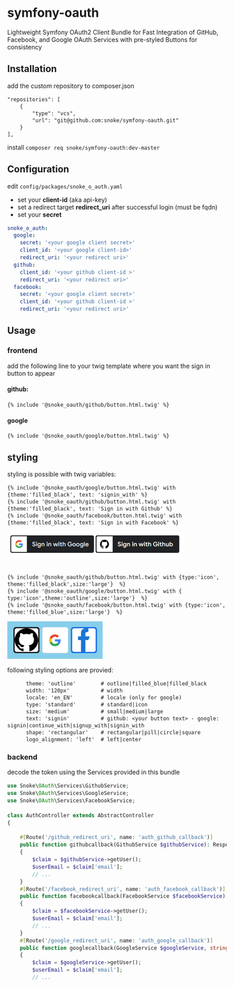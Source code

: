 ﻿# symfony-oauth
Lightweight Symfony OAuth2 Client Bundle for Fast Integration of GitHub, Facebook, and Google OAuth Services with pre-styled Buttons for consistency

## Installation
add the custom repository to composer.json
```
"repositories": [
    {
        "type": "vcs",
        "url": "git@github.com:snoke/symfony-oauth.git"
    }
],
```
install
```composer req snoke/symfony-oauth:dev-master```

## Configuration
edit ```config/packages/snoke_o_auth.yaml``` 
- set your **client-id** (aka api-key)
- set a redirect target **redirect_uri** after successful login (must be fqdn)
- set your **secret**

```yaml
snoke_o_auth:
  google:
    secret: '<your google client secret>'
    client_id: '<your google client-id>'
    redirect_uri: '<your redirect uri>' 
  github:
    client_id: '<your github client-id >'
    redirect_uri: '<your redirect uri>'
  facebook:
    secret: '<your google client secret>'
    client_id: '<your github client-id >'
    redirect_uri: '<your redirect uri>'
```

## Usage
### frontend
add the following line to your twig template where you want the sign in button to appear
#### github:
```twig
{% include '@snoke_oauth/github/button.html.twig' %}
```
#### google
```twig
{% include '@snoke_oauth/google/button.html.twig' %}
```

## styling
styling is possible with twig variables:
```twig
{% include '@snoke_oauth/google/button.html.twig' with {theme:'filled_black', text: 'signin_with' %}
{% include '@snoke_oauth/github/button.html.twig' with {theme:'filled_black', text: 'Sign in with Github' %}
{% include '@snoke_oauth/facebook/button.html.twig' with {theme:'filled_black', text: 'Sign in with Facebook' %}
```

![](./Docs/Images/buttons_black.PNG)

```twig

{% include '@snoke_oauth/github/button.html.twig' with {type:'icon', theme:'filled_black',size:'large'}  %}
{% include '@snoke_oauth/google/button.html.twig' with { type:'icon',theme:'outline',size:'large'}  %}
{% include '@snoke_oauth/facebook/button.html.twig' with {type:'icon', theme:'filled_blue',size:'large'}  %}
```

![](./Docs/Images/icons.PNG)

following styling options are provied:
```
      theme: 'outline'        # outline|filled_blue|filled_black
      width: '120px'          # width
      locale: 'en_EN'	      # locale (only for google)
      type: 'standard' 	      # standard|icon
      size: 'medium' 	      # small|medium|large
      text: 'signin'	      # github: <your button text> - google: signin|continue_with|signup_with|signin_with
      shape: 'rectangular'    # rectangular|pill|circle|square
      logo_alignment: 'left'  # left|center
```

### backend
decode the token using the Services provided in this bundle
```php
use Snoke\OAuth\Services\GithubService;
use Snoke\OAuth\Services\GoogleService;
use Snoke\OAuth\Services\FacebookService;

class AuthController extends AbstractController
{

    #[Route('/github_redirect_uri', name: 'auth_github_callback')]
    public function githubcallback(GithubService $githubService): Response
    {
        $claim = $githubService->getUser();
        $userEmail = $claim['email'];
        // ...
    }
    #[Route('/facebook_redirect_uri', name: 'auth_facebook_callback')]
    public function facebookcallback(FacebookService $facebookService): Response
    {
        $claim = $facebookService->getUser();
        $userEmail = $claim['email'];
        // ...
    }
    #[Route('/google_redirect_uri', name: 'auth_google_callback')]
    public function googlecallback(GoogleService $googleService, string $token): Response
    {
        $claim = $googleService->getUser();
        $userEmail = $claim['email'];
        // ...
```
